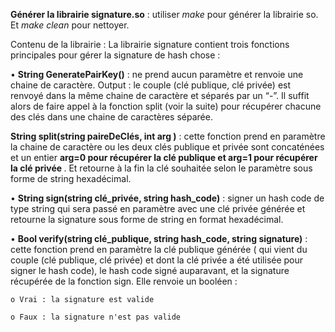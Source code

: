 <b>Générer la librairie signature.so</b> : utiliser <i>make</i> pour générer la librairie so. Et <i>make clean</i> pour nettoyer.






Contenu de la librairie :
La librairie signature contient trois fonctions principales pour gérer la signature de hash chose :

• <b>String GeneratePairKey()</b> : ne prend aucun paramètre et renvoie une chaine de caractère.
Output : le couple (clé publique, clé privée) est renvoyé dans la même chaine de
caractère et séparés par un “-”. Il suffit alors de faire appel à la fonction split (voir la suite) pour
récupérer chacune des clés dans une chaine de caractères séparée.

<b>String split(string paireDeClés, int arg )</b> : cette fonction prend en paramètre la chaine de caractère
ou les deux clés publique et privée sont concaténées et un entier <b> arg=0 pour récupérer la clé
publique et arg=1 pour récupérer la clé privée </b>. Et retourne à la fin la clé souhaitée selon le
paramètre sous forme de string hexadécimal.


• <b>String sign(string clé_privée, string hash_code)</b> : signer un hash code de type string qui
sera passé en paramètre avec une clé privée générée et retourne la signature sous forme de string en format
hexadécimal.


• <b>Bool verify(string clé_publique, string hash_code, string signature)</b> : cette fonction prend en paramètre la
clé publique générée ( qui vient du couple (clé publique, clé privée) et dont la clé privée a été utilisée pour
signer le hash code), le hash code signé auparavant, et la signature récupérée de la fonction sign. Elle
renvoie un booléen :

	o Vrai : la signature est valide
	
	o Faux : la signature n'est pas valide
